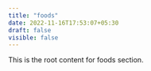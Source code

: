 ```yaml
---
title: "foods"
date: 2022-11-16T17:53:07+05:30
draft: false
visible: false
---
```



This is the root content for foods section.